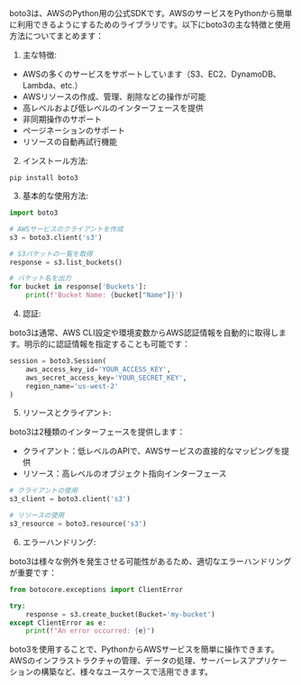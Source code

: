 boto3は、AWSのPython用の公式SDKです。AWSのサービスをPythonから簡単に利用できるようにするためのライブラリです。以下にboto3の主な特徴と使用方法についてまとめます：

1. 主な特徴:

- AWSの多くのサービスをサポートしています（S3、EC2、DynamoDB、Lambda、etc.）
- AWSリソースの作成、管理、削除などの操作が可能
- 高レベルおよび低レベルのインターフェースを提供
- 非同期操作のサポート
- ページネーションのサポート
- リソースの自動再試行機能

2. インストール方法:

```
pip install boto3
```

3. 基本的な使用方法:

```python
import boto3

# AWSサービスのクライアントを作成
s3 = boto3.client('s3')

# S3バケットの一覧を取得
response = s3.list_buckets()

# バケット名を出力
for bucket in response['Buckets']:
    print(f'Bucket Name: {bucket["Name"]}')
```

4. 認証:

boto3は通常、AWS CLI設定や環境変数からAWS認証情報を自動的に取得します。明示的に認証情報を指定することも可能です：

```python
session = boto3.Session(
    aws_access_key_id='YOUR_ACCESS_KEY',
    aws_secret_access_key='YOUR_SECRET_KEY',
    region_name='us-west-2'
)
```

5. リソースとクライアント:

boto3は2種類のインターフェースを提供します：

- クライアント：低レベルのAPIで、AWSサービスの直接的なマッピングを提供
- リソース：高レベルのオブジェクト指向インターフェース

```python
# クライアントの使用
s3_client = boto3.client('s3')

# リソースの使用
s3_resource = boto3.resource('s3')
```

6. エラーハンドリング:

boto3は様々な例外を発生させる可能性があるため、適切なエラーハンドリングが重要です：

```python
from botocore.exceptions import ClientError

try:
    response = s3.create_bucket(Bucket='my-bucket')
except ClientError as e:
    print(f"An error occurred: {e}")
```

boto3を使用することで、PythonからAWSサービスを簡単に操作できます。AWSのインフラストラクチャの管理、データの処理、サーバーレスアプリケーションの構築など、様々なユースケースで活用できます。
